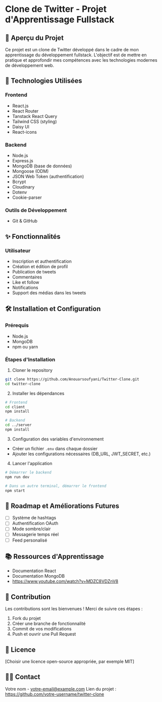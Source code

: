 # Clone de Twitter - Projet d'Apprentissage Fullstack

## 📌 Aperçu du Projet

Ce projet est un clone de Twitter développé dans le cadre de mon apprentissage du développement fullstack. L'objectif est de mettre en pratique et approfondir mes compétences avec les technologies modernes de développement web.

## 🚀 Technologies Utilisées

### Frontend
- React.js
- React Router
- Tanstack React Query
- Tailwind CSS (styling)
- Daisy UI
- React-icons

### Backend
- Node.js
- Express.js
- MongoDB (base de données)
- Mongoose (ODM)
- JSON Web Token (authentification)
- Bcrypt
- Cloudinary
- Dotenv
- Cookie-parser

### Outils de Développement
- Git & GitHub

## ✨ Fonctionnalités

### Utilisateur
- Inscription et authentification
- Création et édition de profil
- Publication de tweets
- Commentaires
- Like et follow
- Notifications
- Support des médias dans les tweets

## 🛠 Installation et Configuration

### Prérequis
- Node.js
- MongoDB
- npm ou yarn

### Étapes d'Installation

1. Cloner le repository
```bash
git clone https://github.com/Anouarsoufyani/Twitter-Clone.git
cd twitter-clone
```

2. Installer les dépendances
```bash
# Frontend
cd client
npm install

# Backend
cd ../server
npm install
```

3. Configuration des variables d'environnement
- Créer un fichier `.env` dans chaque dossier
- Ajouter les configurations nécessaires (DB_URL, JWT_SECRET, etc.)

4. Lancer l'application
```bash
# Démarrer le backend
npm run dev

# Dans un autre terminal, démarrer le frontend
npm start
```

## 🚧 Roadmap et Améliorations Futures

- [ ] Système de hashtags
- [ ] Authentification OAuth
- [ ] Mode sombre/clair
- [ ] Messagerie temps réel
- [ ] Feed personalisé

## 📚 Ressources d'Apprentissage

- Documentation React
- Documentation MongoDB
- https://www.youtube.com/watch?v=MDZC8VDZnV8

## 🤝 Contribution

Les contributions sont les bienvenues ! Merci de suivre ces étapes :
1. Fork du projet
2. Créer une branche de fonctionnalité
3. Commit de vos modifications
4. Push et ouvrir une Pull Request

## 📄 Licence

[Choisir une licence open-source appropriée, par exemple MIT]

## 👨‍💻 Contact

Votre nom - votre-email@example.com
Lien du projet : https://github.com/votre-username/twitter-clone
